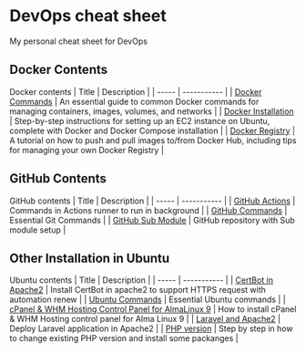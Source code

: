 # DevOps cheat sheet
My personal cheat sheet for DevOps

## Docker Contents
Docker contents
| Title | Description |
| ----- | ----------- |
| [Docker Commands](Docker%20-%20Commands.md) | An essential guide to common Docker commands for managing containers, images, volumes, and networks |
| [Docker Installation](Docker%20-%20Installation.md) | Step-by-step instructions for setting up an EC2 instance on Ubuntu, complete with Docker and Docker Compose installation |
| [Docker Registry](Docker%20-%20Registry.md) | A tutorial on how to push and pull images to/from Docker Hub, including tips for managing your own Docker Registry |

## GitHub Contents
GitHub contents
| Title | Description |
| ----- | ----------- |
| [GitHub Actions](GitHub%20-%20Actions%20Command.md) | Commands in Actions runner to run in background |
| [GitHub Commands](GitHub%20-%20Commands.md) | Essential Git Commands |
| [GitHub Sub Module](GitHub%20-%20Sub%20Module.md) | GitHub repository with Sub module setup |

## Other Installation in Ubuntu
Ubuntu contents
| Title | Description |
| ----- | ----------- |
| [CertBot in Apache2](Ubuntu%20-%20Certbot%20Apache2.md) | Install CertBot in apache2 to support HTTPS request with automation renew |
| [Ubuntu Commands](Ubuntu%20-%20Commands.md) | Essential Ubuntu commands |
| [cPanel & WHM Hosting Control Panel for AlmaLinux 9](Ubuntu%20-%20cPanel%20%26%20WHM.md) | How to install cPanel & WHM Hosting control panel for Alma Linux 9 |
| [Laravel and Apache2](Ubuntu%20-%20Laravel%20and%20Apache2.md) | Deploy Laravel application in Apache2 |
| [PHP version](Ubuntu%20-%20PHP%20version.md) | Step by step in how to change existing PHP version and install some packanges |

